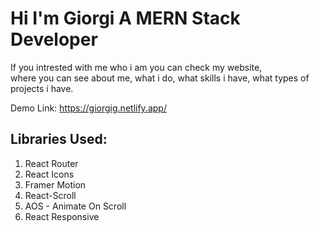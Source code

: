 <h1>Hi I'm Giorgi A MERN Stack Developer</h1>
<p>If you intrested with me who i am you can check my website, <br />
where you can see about me, what i do, what skills i have, what types of projects i have.</p>

Demo Link: https://giorgig.netlify.app/

<h2>Libraries Used:</h2>

<ol type="1">
  <li>React Router</li>
  <li>React Icons</li>
  <li>Framer Motion</li>
  <li>React-Scroll</li>
  <li>AOS - Animate On Scroll</li>
  <li>React Responsive</li>
</ol>
